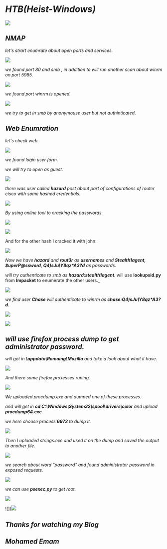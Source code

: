 _**HTB(Heist-Windows)**_
==========================


![](/Assets/HTB/Heist/cong.png)


_**NMAP**_
----------

_let's strart enumrate about open ports and services._

![](/Assets/HTB/Heist/nmap.png)

_we found port 80 and smb , in addition to will run another scan about winrm on port 5985._ 

![](/Assets/HTB/Heist/winrm.png) 

_we found port winrm is opened._

![](/Assets/HTB/Heist/smbsail.png)

_we try to get in smb by anonymouse user but not authinticated._

_**Web Enumration**_
--------------------

_let's check web._

![](/Assets/HTB/Heist/web.png)

_we found login user form._

_we will try to open as guest._ 

![](/Assets/HTB/Heist/openguset.png)

_there was user called **hazard** post about part of configurations of router cisco with some hashed credentials._

![](/Assets/HTB/Heist/attachment.png)

_By using online tool to cracking the passwords._ 

![](/Assets/HTB/Heist/cracka.png)

![](/Assets/HTB/Heist/crackb.png)

And for the other hash I cracked it with john:

![](/Assets/HTB/Heist/hash.png)

_Now we have **hazard** and **rout3r** as **usernames** and **Stealth1agent, $uperP@ssword, Q4)sJu\Y8qz*A3?d** as passwords._ 

_will try authenticate to smb as **hazard:stealth1agent**._ will use **Iookupsid.py** from **Impacket** to enumerate the other users._ 

![](/Assets/HTB/Heist/enumrateuers.png)

_we find user **Chase** will authenticate to winrm as **chase:Q4)sJu\Y8qz*A3?d**._ 

![](/Assets/HTB/Heist/user.png)

![](/Assets/HTB/Heist/userflag.png)


_will use firefox process dump to get administrator password._ 
--------------------------------------------------------------



_will get in **\appdata\Romaing\Mozilla** and take a look about what it have._

![](/Assets/HTB/Heist/mozillaa.png)


_And there some firefox proxesses runing._

![](/Assets/HTB/Heist/mozillac.png)

_We uploaded procdump.exe and dumped one of these processes._

_and will get in **cd C:\Windows\System32\spool\drivers\color** and upload **procdump64.exe**._

_we here choose process **6972** to dump it._

![](/Assets/HTB/Heist/procdumb.png)


_Then I uploaded strings.exe and used it on the dump and saved the output to another file._

![](/Assets/HTB/Heist/strings.png)

_we search about word "password" and found administrator password in exposed requests._

![](/Assets/HTB/Heist/findstr.png)

_we can use **psexec.py** to get root._ 

![](/Assets/HTB/Heist/root.png)

![](![](/Assets/HTB/Heist/rootflag.png)

_**Thanks for watching my Blog**_
----------------------------------

_Mohamed Emam_
---------------






































